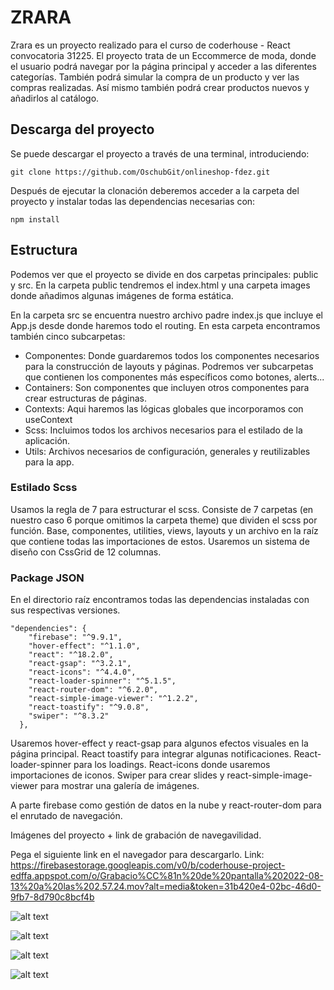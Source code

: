 # ZRARA
Zrara es un proyecto realizado para el curso de coderhouse - React convocatoria 31225. 
El proyecto trata de un Eccommerce de moda, donde el usuario podrá navegar por la página principal y acceder a las diferentes categorías. También podrá simular la compra de un producto y ver las compras realizadas. Así mismo también podrá crear productos nuevos y añadirlos al catálogo.

## Descarga del proyecto
Se puede descargar el proyecto a través de una terminal, introduciendo:

`git clone https://github.com/OschubGit/onlineshop-fdez.git`

Después de ejecutar la clonación deberemos acceder a la carpeta del proyecto y instalar todas las dependencias necesarias con:

`npm install`

## Estructura
Podemos ver que el proyecto se divide en dos carpetas principales: public y src.
En la carpeta public tendremos el index.html y una carpeta images donde añadimos algunas imágenes de forma estática.

En la carpeta src se encuentra nuestro archivo padre index.js que incluye el App.js desde donde haremos todo el routing. En esta carpeta encontramos también cinco subcarpetas:

- Componentes: Donde guardaremos todos los componentes necesarios para la construcción de layouts y páginas. Podremos ver subcarpetas que contienen los componentes más específicos como botones, alerts...
- Containers: Son componentes que incluyen otros componentes para crear estructuras de páginas.
- Contexts: Aqui haremos las lógicas globales que incorporamos con useContext
- Scss: Incluimos todos los archivos necesarios para el estilado de la aplicación. 
- Utils: Archivos necesarios de configuración, generales y reutilizables para la app.

### Estilado Scss
Usamos la regla de 7 para estructurar el scss. Consiste de 7 carpetas (en nuestro caso 6 porque omitimos la carpeta theme) que dividen el scss por función. Base, componentes, utilities, views, layouts y un archivo en la raíz que contiene todas las importaciones de estos. Usaremos un sistema de diseño con CssGrid de 12 columnas.

### Package JSON
En el directorio raíz encontramos todas las dependencias instaladas con sus respectivas versiones.

    "dependencies": {
        "firebase": "^9.9.1",
        "hover-effect": "^1.1.0",
        "react": "^18.2.0",
        "react-gsap": "^3.2.1",
        "react-icons": "^4.4.0",
        "react-loader-spinner": "^5.1.5",
        "react-router-dom": "^6.2.0",
        "react-simple-image-viewer": "^1.2.2",
        "react-toastify": "^9.0.8",
        "swiper": "^8.3.2"
      },

Usaremos hover-effect y react-gsap para algunos efectos visuales en la página principal. React toastify para integrar algunas notificaciones. React-loader-spinner para los loadings. React-icons donde usaremos importaciones de iconos. Swiper para crear slides y react-simple-image-viewer para mostrar una galería de imágenes.

A parte firebase como gestión de datos en la nube y react-router-dom para el enrutado de navegación.

Imágenes del proyecto + link de grabación de navegavilidad.

Pega el siguiente link en el navegador para descargarlo.
Link: https://firebasestorage.googleapis.com/v0/b/coderhouse-project-edffa.appspot.com/o/Grabacio%CC%81n%20de%20pantalla%202022-08-13%20a%20las%202.57.24.mov?alt=media&token=31b420e4-02bc-46d0-9fb7-8d790c8bcf4b

![alt text](https://firebasestorage.googleapis.com/v0/b/coderhouse-project-edffa.appspot.com/o/screely-1660351564146.png?alt=media&token=c269bc9e-07e7-4672-8217-07e4a527896b)

![alt text](https://firebasestorage.googleapis.com/v0/b/coderhouse-project-edffa.appspot.com/o/screely-1660351574073.png?alt=media&token=a858eb89-9778-43aa-8d97-cc71c29c1441)

![alt text](https://firebasestorage.googleapis.com/v0/b/coderhouse-project-edffa.appspot.com/o/screely-1660351582555.png?alt=media&token=8ce7355f-d718-4b29-8b82-a162f6de5bbb)

![alt text](https://firebasestorage.googleapis.com/v0/b/coderhouse-project-edffa.appspot.com/o/screely-1660351600087.png?alt=media&token=e99c04e6-d5ea-4605-882c-5be988eeef71)


